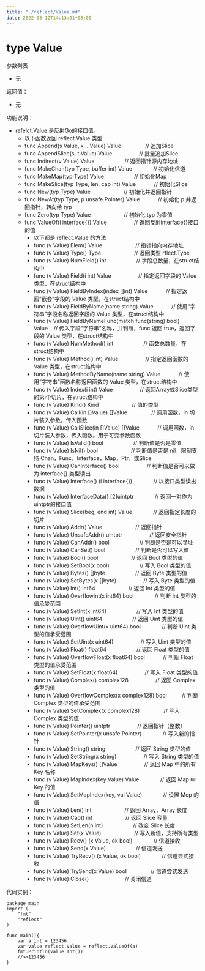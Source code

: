 ```yaml
---
title: "./reflect/Value.md"
date: 2022-05-12T14:13:01+08:00
---
```

# type Value

参数列表

- 无

返回值：

- 无

功能说明：

- refelct.Value 是反射Go的接口值。
	- 以下函数返回 reflect.Value 类型
	- func Append(s Value, x ...Value) Value&nbsp;&nbsp;&nbsp;&nbsp;&nbsp;&nbsp;&nbsp;&nbsp;&nbsp;&nbsp;&nbsp;&nbsp;&nbsp;&nbsp;&nbsp;&nbsp;// 追加Slice
	- func AppendSlice(s, t Value) Value&nbsp;&nbsp;&nbsp;&nbsp;&nbsp;&nbsp;&nbsp;&nbsp;&nbsp;&nbsp;&nbsp;&nbsp;&nbsp;&nbsp;&nbsp;&nbsp;&nbsp;&nbsp;// 批量追加Slice
	- func Indirect(v Value) Value&nbsp;&nbsp;&nbsp;&nbsp;&nbsp;&nbsp;&nbsp;&nbsp;&nbsp;&nbsp;&nbsp;&nbsp;&nbsp;&nbsp;&nbsp;&nbsp;&nbsp;&nbsp;&nbsp;&nbsp;// 返回指针源内存地址
	- func MakeChan(typ Type, buffer int) Value&nbsp;&nbsp;&nbsp;&nbsp;&nbsp;&nbsp;&nbsp;&nbsp;&nbsp;&nbsp;&nbsp;&nbsp;&nbsp;&nbsp;// 初始化信道
	- func MakeMap(typ Type) Value&nbsp;&nbsp;&nbsp;&nbsp;&nbsp;&nbsp;&nbsp;&nbsp;&nbsp;&nbsp;&nbsp;&nbsp;&nbsp;&nbsp;&nbsp;&nbsp;&nbsp;&nbsp;&nbsp;&nbsp;// 初始化Map
	- func MakeSlice(typ Type, len, cap int) Value&nbsp;&nbsp;&nbsp;&nbsp;&nbsp;&nbsp;&nbsp;&nbsp;&nbsp;&nbsp;&nbsp;&nbsp;// 初始化Slice
	- func New(typ Type) Value&nbsp;&nbsp;&nbsp;&nbsp;&nbsp;&nbsp;&nbsp;&nbsp;&nbsp;&nbsp;&nbsp;&nbsp;&nbsp;&nbsp;&nbsp;&nbsp;&nbsp;&nbsp;&nbsp;&nbsp;&nbsp;&nbsp;// 初始化并返回指针
	- func NewAt(typ Type, p unsafe.Pointer) Value&nbsp;&nbsp;&nbsp;&nbsp;&nbsp;&nbsp;&nbsp;&nbsp;&nbsp;&nbsp;&nbsp;&nbsp;// 初始化 p 并返回指针，转向给 typ
	- func Zero(typ Type) Value&nbsp;&nbsp;&nbsp;&nbsp;&nbsp;&nbsp;&nbsp;&nbsp;&nbsp;&nbsp;&nbsp;&nbsp;&nbsp;&nbsp;&nbsp;&nbsp;&nbsp;&nbsp;&nbsp;&nbsp;&nbsp;&nbsp;// 初始化 typ 为零值
	- func ValueOf(i interface{}) Value&nbsp;&nbsp;&nbsp;&nbsp;&nbsp;&nbsp;&nbsp;&nbsp;&nbsp;&nbsp;&nbsp;&nbsp;&nbsp;&nbsp;&nbsp;&nbsp;&nbsp;&nbsp;// 返回反射interface{}接口的值
  		- 以下都是 reflect.Value 的方法
		- func (v Value) Elem() Value&nbsp;&nbsp;&nbsp;&nbsp;&nbsp;&nbsp;&nbsp;&nbsp;&nbsp;&nbsp;&nbsp;&nbsp;&nbsp;&nbsp;&nbsp;&nbsp;&nbsp;&nbsp;&nbsp;&nbsp;&nbsp;&nbsp;// 指针指向内存地址
		- func (v Value) Type() Type&nbsp;&nbsp;&nbsp;&nbsp;&nbsp;&nbsp;&nbsp;&nbsp;&nbsp;&nbsp;&nbsp;&nbsp;&nbsp;&nbsp;&nbsp;&nbsp;&nbsp;&nbsp;&nbsp;&nbsp;&nbsp;&nbsp;// 返回类型 rflect.Type
		- func (v Value) NumField() int&nbsp;&nbsp;&nbsp;&nbsp;&nbsp;&nbsp;&nbsp;&nbsp;&nbsp;&nbsp;&nbsp;&nbsp;&nbsp;&nbsp;&nbsp;&nbsp;&nbsp;&nbsp;&nbsp;&nbsp;// 字段总数量，在struct结构中
		- func (v Value) Field(i int) Value&nbsp;&nbsp;&nbsp;&nbsp;&nbsp;&nbsp;&nbsp;&nbsp;&nbsp;&nbsp;&nbsp;&nbsp;&nbsp;&nbsp;&nbsp;&nbsp;&nbsp;&nbsp;// 指定返回字段的 Value 类型，在struct结构中
		- func (v Value) FieldByIndex(index []int) Value&nbsp;&nbsp;&nbsp;&nbsp;&nbsp;&nbsp;&nbsp;&nbsp;&nbsp;&nbsp;&nbsp;&nbsp;// 指定返回“嵌套”字段的 Value 类型，在struct结构中
		- func (v Value) FieldByName(name string) Value&nbsp;&nbsp;&nbsp;&nbsp;&nbsp;&nbsp;&nbsp;&nbsp;&nbsp;&nbsp;&nbsp;&nbsp;// 使用“字符串”字段名称返回字段的 Value 类型，在struct结构中
		- func (v Value) FieldByNameFunc(match func(string) bool) Value&nbsp;&nbsp;&nbsp;&nbsp;// 传入字段“字符串”名称，并判断，func 返回 true，返回字段的 Value 类型，在struct结构中
		- func (v Value) NumMethod() int&nbsp;&nbsp;&nbsp;&nbsp;&nbsp;&nbsp;&nbsp;&nbsp;&nbsp;&nbsp;&nbsp;&nbsp;&nbsp;&nbsp;&nbsp;&nbsp;&nbsp;&nbsp;&nbsp;&nbsp;// 函数总数量，在struct结构中
		- func (v Value) Method(i int) Value&nbsp;&nbsp;&nbsp;&nbsp;&nbsp;&nbsp;&nbsp;&nbsp;&nbsp;&nbsp;&nbsp;&nbsp;&nbsp;&nbsp;&nbsp;&nbsp;&nbsp;&nbsp;// 指定返回函数的 Value 类型，在struct结构中
		- func (v Value) MethodByName(name string) Value&nbsp;&nbsp;&nbsp;&nbsp;&nbsp;&nbsp;&nbsp;&nbsp;&nbsp;&nbsp;&nbsp;&nbsp;// 使用“字符串”函数名称返回函数的 Value 类型，在struct结构中
		- func (v Value) Index(i int) Value&nbsp;&nbsp;&nbsp;&nbsp;&nbsp;&nbsp;&nbsp;&nbsp;&nbsp;&nbsp;&nbsp;&nbsp;&nbsp;&nbsp;&nbsp;&nbsp;&nbsp;&nbsp;// 返回Array或Slice类型的第i个切片，在struct结构中
		- func (v Value) Kind() Kind&nbsp;&nbsp;&nbsp;&nbsp;&nbsp;&nbsp;&nbsp;&nbsp;&nbsp;&nbsp;&nbsp;&nbsp;&nbsp;&nbsp;&nbsp;&nbsp;&nbsp;&nbsp;&nbsp;&nbsp;&nbsp;&nbsp;// 值的类型
		- func (v Value) Call(in []Value) []Value&nbsp;&nbsp;&nbsp;&nbsp;&nbsp;&nbsp;&nbsp;&nbsp;&nbsp;&nbsp;&nbsp;&nbsp;&nbsp;&nbsp;&nbsp;&nbsp;// 调用函数，in 切片装入参数，传入函数
		- func (v Value) CallSlice(in []Value) []Value&nbsp;&nbsp;&nbsp;&nbsp;&nbsp;&nbsp;&nbsp;&nbsp;&nbsp;&nbsp;&nbsp;&nbsp;// 调用函数，in 切片装入参数，传入函数。用于可变参数函数
		- func (v Value) IsValid() bool&nbsp;&nbsp;&nbsp;&nbsp;&nbsp;&nbsp;&nbsp;&nbsp;&nbsp;&nbsp;&nbsp;&nbsp;&nbsp;&nbsp;&nbsp;&nbsp;&nbsp;&nbsp;&nbsp;&nbsp;// 判断值是否是零值
		- func (v Value) IsNil() bool&nbsp;&nbsp;&nbsp;&nbsp;&nbsp;&nbsp;&nbsp;&nbsp;&nbsp;&nbsp;&nbsp;&nbsp;&nbsp;&nbsp;&nbsp;&nbsp;&nbsp;&nbsp;&nbsp;&nbsp;&nbsp;&nbsp;// 判断值是否是 nil，限制支持 Chan，Func，Interface，Map，Ptr，或Slice
		- func (v Value) CanInterface() bool&nbsp;&nbsp;&nbsp;&nbsp;&nbsp;&nbsp;&nbsp;&nbsp;&nbsp;&nbsp;&nbsp;&nbsp;&nbsp;&nbsp;&nbsp;&nbsp;&nbsp;&nbsp;// 判断值是否可以做为 interface{} 类型读出
		- func (v Value) Interface() (i interface{})&nbsp;&nbsp;&nbsp;&nbsp;&nbsp;&nbsp;&nbsp;&nbsp;&nbsp;&nbsp;&nbsp;&nbsp;&nbsp;&nbsp;// 以接口类型读出数据
		- func (v Value) InterfaceData() [2]uintptr&nbsp;&nbsp;&nbsp;&nbsp;&nbsp;&nbsp;&nbsp;&nbsp;&nbsp;&nbsp;&nbsp;&nbsp;&nbsp;&nbsp;// 返回一对作为uintptr的接口值
		- func (v Value) Slice(beg, end int) Value&nbsp;&nbsp;&nbsp;&nbsp;&nbsp;&nbsp;&nbsp;&nbsp;&nbsp;&nbsp;&nbsp;&nbsp;&nbsp;&nbsp;// 返回指定长度的切片
		- func (v Value) Addr() Value&nbsp;&nbsp;&nbsp;&nbsp;&nbsp;&nbsp;&nbsp;&nbsp;&nbsp;&nbsp;&nbsp;&nbsp;&nbsp;&nbsp;&nbsp;&nbsp;&nbsp;&nbsp;&nbsp;&nbsp;&nbsp;&nbsp;// 返回指针
		- func (v Value) UnsafeAddr() uintptr&nbsp;&nbsp;&nbsp;&nbsp;&nbsp;&nbsp;&nbsp;&nbsp;&nbsp;&nbsp;&nbsp;&nbsp;&nbsp;&nbsp;&nbsp;&nbsp;&nbsp;&nbsp;// 返回安全指针
		- func (v Value) CanAddr() bool&nbsp;&nbsp;&nbsp;&nbsp;&nbsp;&nbsp;&nbsp;&nbsp;&nbsp;&nbsp;&nbsp;&nbsp;&nbsp;&nbsp;&nbsp;&nbsp;&nbsp;&nbsp;&nbsp;&nbsp;// 判断是否是可以寻址
		- func (v Value) CanSet() bool&nbsp;&nbsp;&nbsp;&nbsp;&nbsp;&nbsp;&nbsp;&nbsp;&nbsp;&nbsp;&nbsp;&nbsp;&nbsp;&nbsp;&nbsp;&nbsp;&nbsp;&nbsp;&nbsp;&nbsp;// 判断是否可以写入值
		- func (v Value) Bool() bool&nbsp;&nbsp;&nbsp;&nbsp;&nbsp;&nbsp;&nbsp;&nbsp;&nbsp;&nbsp;&nbsp;&nbsp;&nbsp;&nbsp;&nbsp;&nbsp;&nbsp;&nbsp;&nbsp;&nbsp;&nbsp;&nbsp;// 返回 Bool 类型的值
		- func (v Value) SetBool(x bool)&nbsp;&nbsp;&nbsp;&nbsp;&nbsp;&nbsp;&nbsp;&nbsp;&nbsp;&nbsp;&nbsp;&nbsp;&nbsp;&nbsp;&nbsp;&nbsp;&nbsp;&nbsp;&nbsp;&nbsp;// 写入 Bool 类型的值
		- func (v Value) Bytes() []byte&nbsp;&nbsp;&nbsp;&nbsp;&nbsp;&nbsp;&nbsp;&nbsp;&nbsp;&nbsp;&nbsp;&nbsp;&nbsp;&nbsp;&nbsp;&nbsp;&nbsp;&nbsp;&nbsp;&nbsp;// 返回 Byte 类型的值
		- func (v Value) SetBytes(x []byte)&nbsp;&nbsp;&nbsp;&nbsp;&nbsp;&nbsp;&nbsp;&nbsp;&nbsp;&nbsp;&nbsp;&nbsp;&nbsp;&nbsp;&nbsp;&nbsp;&nbsp;&nbsp;// 写入 Byte 类型的值
		- func (v Value) Int() int64&nbsp;&nbsp;&nbsp;&nbsp;&nbsp;&nbsp;&nbsp;&nbsp;&nbsp;&nbsp;&nbsp;&nbsp;&nbsp;&nbsp;&nbsp;&nbsp;&nbsp;&nbsp;&nbsp;&nbsp;&nbsp;&nbsp;// 返回 Int 类型的值
		- func (v Value) OverflowInt(x int64) bool&nbsp;&nbsp;&nbsp;&nbsp;&nbsp;&nbsp;&nbsp;&nbsp;&nbsp;&nbsp;&nbsp;&nbsp;&nbsp;&nbsp;// 判断 Int 类型的值承受范围
		- func (v Value) SetInt(x int64)&nbsp;&nbsp;&nbsp;&nbsp;&nbsp;&nbsp;&nbsp;&nbsp;&nbsp;&nbsp;&nbsp;&nbsp;&nbsp;&nbsp;&nbsp;&nbsp;&nbsp;&nbsp;&nbsp;&nbsp;// 写入 Int 类型的值
		- func (v Value) Uint() uint64&nbsp;&nbsp;&nbsp;&nbsp;&nbsp;&nbsp;&nbsp;&nbsp;&nbsp;&nbsp;&nbsp;&nbsp;&nbsp;&nbsp;&nbsp;&nbsp;&nbsp;&nbsp;&nbsp;&nbsp;// 返回 Uint 类型的值
		- func (v Value) OverflowUint(x uint64) bool&nbsp;&nbsp;&nbsp;&nbsp;&nbsp;&nbsp;&nbsp;&nbsp;&nbsp;&nbsp;&nbsp;&nbsp;&nbsp;&nbsp;// 判断 Uint 类型的值承受范围
		- func (v Value) SetUint(x uint64)&nbsp;&nbsp;&nbsp;&nbsp;&nbsp;&nbsp;&nbsp;&nbsp;&nbsp;&nbsp;&nbsp;&nbsp;&nbsp;&nbsp;&nbsp;&nbsp;&nbsp;&nbsp;// 写入 Uint 类型的值
		- func (v Value) Float() float64&nbsp;&nbsp;&nbsp;&nbsp;&nbsp;&nbsp;&nbsp;&nbsp;&nbsp;&nbsp;&nbsp;&nbsp;&nbsp;&nbsp;&nbsp;&nbsp;&nbsp;&nbsp;&nbsp;&nbsp;// 返回 Float 类型的值
		- func (v Value) OverflowFloat(x float64) bool&nbsp;&nbsp;&nbsp;&nbsp;&nbsp;&nbsp;&nbsp;&nbsp;&nbsp;&nbsp;&nbsp;&nbsp;// 判断 Float 类型的值承受范围
		- func (v Value) SetFloat(x float64)&nbsp;&nbsp;&nbsp;&nbsp;&nbsp;&nbsp;&nbsp;&nbsp;&nbsp;&nbsp;&nbsp;&nbsp;&nbsp;&nbsp;&nbsp;&nbsp;&nbsp;&nbsp;// 写入 Float 类型的值
		- func (v Value) Complex() complex128&nbsp;&nbsp;&nbsp;&nbsp;&nbsp;&nbsp;&nbsp;&nbsp;&nbsp;&nbsp;&nbsp;&nbsp;&nbsp;&nbsp;&nbsp;&nbsp;&nbsp;&nbsp;// 返回 Complex 类型的值
		- func (v Value) OverflowComplex(x complex128) bool&nbsp;&nbsp;&nbsp;&nbsp;&nbsp;&nbsp;&nbsp;&nbsp;&nbsp;&nbsp;// 判断 Complex 类型的值承受范围
		- func (v Value) SetComplex(x complex128)&nbsp;&nbsp;&nbsp;&nbsp;&nbsp;&nbsp;&nbsp;&nbsp;&nbsp;&nbsp;&nbsp;&nbsp;&nbsp;&nbsp;&nbsp;&nbsp;// 写入 Complex 类型的值
		- func (v Value) Pointer() uintptr&nbsp;&nbsp;&nbsp;&nbsp;&nbsp;&nbsp;&nbsp;&nbsp;&nbsp;&nbsp;&nbsp;&nbsp;&nbsp;&nbsp;&nbsp;&nbsp;&nbsp;&nbsp;// 返回指针（整数）
		- func (v Value) SetPointer(x unsafe.Pointer)&nbsp;&nbsp;&nbsp;&nbsp;&nbsp;&nbsp;&nbsp;&nbsp;&nbsp;&nbsp;&nbsp;&nbsp;&nbsp;&nbsp;// 写入新的指针
		- func (v Value) String() string&nbsp;&nbsp;&nbsp;&nbsp;&nbsp;&nbsp;&nbsp;&nbsp;&nbsp;&nbsp;&nbsp;&nbsp;&nbsp;&nbsp;&nbsp;&nbsp;&nbsp;&nbsp;&nbsp;&nbsp;// 返回 String 类型的值
		- func (v Value) SetString(x string)&nbsp;&nbsp;&nbsp;&nbsp;&nbsp;&nbsp;&nbsp;&nbsp;&nbsp;&nbsp;&nbsp;&nbsp;&nbsp;&nbsp;&nbsp;&nbsp;&nbsp;&nbsp;// 写入 String 类型的值
		- func (v Value) MapKeys() []Value&nbsp;&nbsp;&nbsp;&nbsp;&nbsp;&nbsp;&nbsp;&nbsp;&nbsp;&nbsp;&nbsp;&nbsp;&nbsp;&nbsp;&nbsp;&nbsp;&nbsp;&nbsp;// 返回 Map 中的所有 Key 名称
		- func (v Value) MapIndex(key Value) Value&nbsp;&nbsp;&nbsp;&nbsp;&nbsp;&nbsp;&nbsp;&nbsp;&nbsp;&nbsp;&nbsp;&nbsp;&nbsp;&nbsp;// 返回 Map 中 Key 的值
		- func (v Value) SetMapIndex(key, val Value)&nbsp;&nbsp;&nbsp;&nbsp;&nbsp;&nbsp;&nbsp;&nbsp;&nbsp;&nbsp;&nbsp;&nbsp;&nbsp;&nbsp;// 设置 Mep 的 值
		- func (v Value) Len() int&nbsp;&nbsp;&nbsp;&nbsp;&nbsp;&nbsp;&nbsp;&nbsp;&nbsp;&nbsp;&nbsp;&nbsp;&nbsp;&nbsp;&nbsp;&nbsp;&nbsp;&nbsp;&nbsp;&nbsp;&nbsp;&nbsp;// 返回 Array，Array 长度
		- func (v Value) Cap() int&nbsp;&nbsp;&nbsp;&nbsp;&nbsp;&nbsp;&nbsp;&nbsp;&nbsp;&nbsp;&nbsp;&nbsp;&nbsp;&nbsp;&nbsp;&nbsp;&nbsp;&nbsp;&nbsp;&nbsp;&nbsp;&nbsp;// 返回 Slice 容量
		- func (v Value) SetLen(n int)&nbsp;&nbsp;&nbsp;&nbsp;&nbsp;&nbsp;&nbsp;&nbsp;&nbsp;&nbsp;&nbsp;&nbsp;&nbsp;&nbsp;&nbsp;&nbsp;&nbsp;&nbsp;&nbsp;&nbsp;// 改变 Slice 长度
		- func (v Value) Set(x Value)&nbsp;&nbsp;&nbsp;&nbsp;&nbsp;&nbsp;&nbsp;&nbsp;&nbsp;&nbsp;&nbsp;&nbsp;&nbsp;&nbsp;&nbsp;&nbsp;&nbsp;&nbsp;&nbsp;&nbsp;&nbsp;&nbsp;// 写入新值，支持所有类型
		- func (v Value) Recv() (x Value, ok bool)&nbsp;&nbsp;&nbsp;&nbsp;&nbsp;&nbsp;&nbsp;&nbsp;&nbsp;&nbsp;&nbsp;&nbsp;&nbsp;&nbsp;// 信道接收
		- func (v Value) Send(x Value)&nbsp;&nbsp;&nbsp;&nbsp;&nbsp;&nbsp;&nbsp;&nbsp;&nbsp;&nbsp;&nbsp;&nbsp;&nbsp;&nbsp;&nbsp;&nbsp;&nbsp;&nbsp;&nbsp;&nbsp;// 信道发送
		- func (v Value) TryRecv() (x Value, ok bool)&nbsp;&nbsp;&nbsp;&nbsp;&nbsp;&nbsp;&nbsp;&nbsp;&nbsp;&nbsp;&nbsp;&nbsp;&nbsp;&nbsp;// 信道尝式接收
		- func (v Value) TrySend(x Value) bool&nbsp;&nbsp;&nbsp;&nbsp;&nbsp;&nbsp;&nbsp;&nbsp;&nbsp;&nbsp;&nbsp;&nbsp;&nbsp;&nbsp;&nbsp;&nbsp;// 信道尝式发送
		- func (v Value) Close()&nbsp;&nbsp;&nbsp;&nbsp;&nbsp;&nbsp;&nbsp;&nbsp;&nbsp;&nbsp;&nbsp;&nbsp;&nbsp;&nbsp;&nbsp;&nbsp;&nbsp;&nbsp;&nbsp;&nbsp;&nbsp;&nbsp;&nbsp;&nbsp;// 关闭信道

代码实例：
	
	package main
	import (
	    "fmt"
	    "reflect"
	)
	
	func main(){
		var a int = 123456
		var value reflect.Value = reflect.ValueOf(a)
		fmt.Println(value.Int())
		//>>123456
	}
